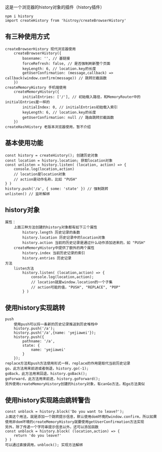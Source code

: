 这是一个浏览器的history对象的插件（history插件）

```
npm i history
import createHistory from 'histroy/createBrowserHistory'
```

## 有三种使用方式

    createBrowserHistory 现代浏览器使用
        createBrowserHistory({
            basename: '', // 基链接
            forceRefresh: false, // 是否强制刷新整个页面
            keyLength: 6, // location.key的长度
            getUserConfirmation: (message,callback) => callback(window.confirm(message)) // 跳转拦截函数
        })
    createMemoryHistory 手机端使用
        createMemoryHistory({
            initialEntries: ['/'], // 初始载入路径，和MemoryRouter中的initialEntries是一样的
            initialIndex: 0, // initialEntries初始载入索引
            keyLength: 6, // location.key的长度
            getUserConfirmation: null // 路由跳转拦截函数
        })
    createHashHistory 老版本浏览器使用，暂不介绍

## 基本使用功能

    const history = createHistory(); 创建历史对象
    const location = history.location; 获取location对象
    const unlisten = history.listen( (location, action) => {
        console.log(location,action)
        // location是location对象
        // action是动作名称，比如 "PUSH"
    } )
    history.push('/a', { some: 'state' }) // 强制跳转
    unlisten() // 监听解绑

## history对象

    属性：
        上面三种方法创建的history对象都有如下三个属性
            history.length 历史记录的条数
            history.location 历史记录中的location对象
            history.action 当前的历史记录是通过什么动作添加进来的，如 "PUSH"
        createMemoryHistory中提供了额外的两个属性
            history.index 当前历史记录的索引
            history.entries 历史记录
    方法
        listen方法
            history.listen( (location,action) => {
                console.log(location,action);
                // location就是window.location的一个子集
                // action可能的值，"PUSH", "REPLACE", "POP"
            } )

## 使用history实现跳转

    push
        使用push可以将一条新的历史记录推送到历史堆栈中
        history.push('/a');
        history.push('/a',{name: 'yejiawei'});
        history.push({
            pathname: '/a',
            state: {
                name: 'yejiawei'
            }
        });
    replace方法和push方法使用形式一样，replace的作用是取代当前历史记录
    go，此方法用来前进或者倒退，history.go(-1);
    goBack，此方法用来回退，history.goBack();
    goForward，此方法用来前进，history.goForward();
    另外使用createMemoryHistory创建的history对象，有canGo方法，和go方法类似

## 使用history实现路由跳转警告

    const unblock = history.block('Do you want to leave?');
    上面这个用法，就是添加一个跳转提示信息，默认使用dom环境的window.confirm，所以如果使用非dom环境的createMemoryHistory就要使用getUserConfirmation方法实现
    另外，除了传递一个字符串提示信息以外，还可以添加函数
    const unblock = history.block( (location,action) => {
        return 'do you leave?'
    } )
    可以通过直接调用，unblock(); 实现方法解绑





